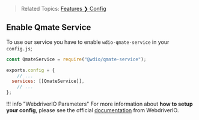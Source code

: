 > Related Topics: [Features &#10095; Config](../features/config.md)

## Enable Qmate Service

To use our service you have to enable `wdio-qmate-service` in your `config.js`;

```js title="config.js"
const QmateService = require("@wdio/qmate-service");

exports.config = {
    // ...
  services: [[QmateService]],
    // ...
};
```

!!! info "WebdriverIO Parameters"
    For more information about **how to setup your config**, please see the official [documentation](https://webdriver.io/docs/configurationfile/) from WebdriverIO.

